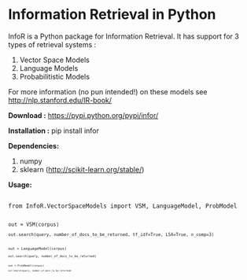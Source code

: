 Information Retrieval in Python
=====

InfoR is a Python package for Information Retrieval. It has support for 3 types of retrieval systems : 

1. Vector Space Models
2. Language Models
3. Probabilitistic Models

For more information (no pun intended!) on these models see http://nlp.stanford.edu/IR-book/

<b>Download :</b> https://pypi.python.org/pypi/infor/

<b>Installation :</b> pip install infor

<b> Dependencies:</b>

1. numpy
2. sklearn (http://scikit-learn.org/stable/)

<b> Usage:</b>

<code>
from InfoR.VectorSpaceModels import VSM, LanguageModel, ProbModel


<code>
out = VSM(corpus)
<code>
out.search(query, number_of_docs_to_be_returned, tf_idf=True, LSA=True, n_comp=3)


<code>
out = LanguageModel(corpus)
<code>
out.search(query, number_of_docs_to_be_returned)


<code>
out = ProbModel(corpus)
<code>
out.search(query, number_of_docs_to_be_returned)
</code>




